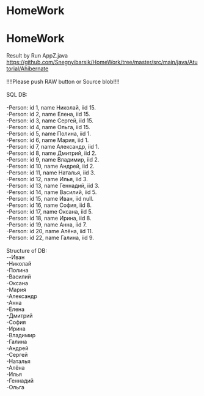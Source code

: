 # HomeWork

# HomeWork
Result by Run AppZ.java<br>
https://github.com/Snegnyibarsik/HomeWork/tree/master/src/main/java/Atutorial/Ahibernate<br>
<br>
!!!!Please push RAW button or Source blob!!!!<br>
<br>
SQL DB: <br>
 <br>
-Person: id 1, name Николай, iid 15.<br>
-Person: id 2, name Елена, iid 15.<br>
-Person: id 3, name Сергей, iid 15.<br>
-Person: id 4, name Ольга, iid 15.<br>
-Person: id 5, name Полина, iid 1.<br>
-Person: id 6, name Мария, iid 1.<br>
-Person: id 7, name Александр, iid 1.<br>
-Person: id 8, name Дмитрий, iid 2.<br>
-Person: id 9, name Владимир, iid 2.<br>
-Person: id 10, name Андрей, iid 2.<br>
-Person: id 11, name Наталья, iid 3.<br>
-Person: id 12, name Илья, iid 3.<br>
-Person: id 13, name Геннадий, iid 3.<br>
-Person: id 14, name Василий, iid 5.<br>
-Person: id 15, name Иван, iid null.<br>
-Person: id 16, name София, iid 8.<br>
-Person: id 17, name Оксана, iid 5.<br>
-Person: id 18, name Ирина, iid 8.<br>
-Person: id 19, name Анна, iid 7.<br>
-Person: id 20, name Алёна, iid 11.<br>
-Person: id 22, name Галина, iid 9.<br>
<br>
 Structure of DB: <br>
                                          --Иван<br>
                                             -Николай<br>
                                                -Полина<br>
                                                   -Василий<br>
                                                   -Оксана<br>
                                                -Мария<br>
                                                -Александр<br>
                                                   -Анна<br>
                                             -Елена<br>
                                                -Дмитрий<br>
                                                   -София<br>
                                                   -Ирина<br>
                                                -Владимир<br>
                                                   -Галина<br>
                                                -Андрей<br>
                                             -Сергей<br>
                                                -Наталья<br>
                                                   -Алёна<br>
                                                -Илья<br>
                                                -Геннадий<br>
                                             -Ольга<br>
